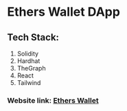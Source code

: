 # Ethers Wallet DApp

## Tech Stack:

1. Solidity
2. Hardhat
3. TheGraph
4. React
5. Tailwind

### Website link: [Ethers Wallet](https://ethers-wallet-frontend-react-tailwind.vercel.app/)